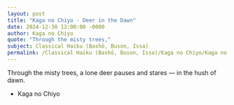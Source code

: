 ```yaml
---
layout: post
title: "Kaga no Chiyo - Deer in the Dawn"
date: 2024-12-30 12:00:00 -0000
author: Kaga no Chiyo
quote: "Through the misty trees,"
subject: Classical Haiku (Bashō, Buson, Issa)
permalink: /Classical Haiku (Bashō, Buson, Issa)/Kaga no Chiyo/Kaga no Chiyo - Deer in the Dawn
---
```


Through the misty trees,
a lone deer pauses and stares —
in the hush of dawn.

- Kaga no Chiyo
